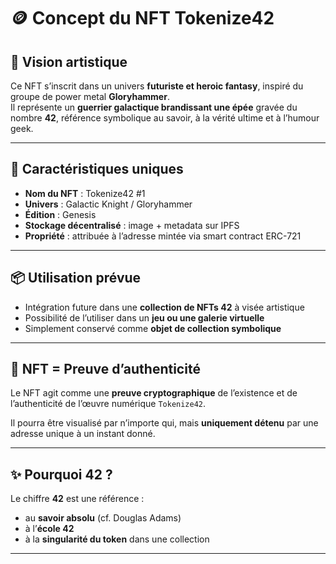 # 🪙 Concept du NFT Tokenize42

## 🎨 Vision artistique

Ce NFT s’inscrit dans un univers **futuriste et heroic fantasy**, inspiré du groupe de power metal **Gloryhammer**.  
Il représente un **guerrier galactique brandissant une épée** gravée du nombre **42**, référence symbolique au savoir, à la vérité ultime et à l’humour geek.

---

## 🧬 Caractéristiques uniques

- **Nom du NFT** : Tokenize42 #1
- **Univers** : Galactic Knight / Gloryhammer
- **Édition** : Genesis
- **Stockage décentralisé** : image + metadata sur IPFS
- **Propriété** : attribuée à l’adresse mintée via smart contract ERC-721

---

## 📦 Utilisation prévue

- Intégration future dans une **collection de NFTs 42** à visée artistique
- Possibilité de l’utiliser dans un **jeu ou une galerie virtuelle**
- Simplement conservé comme **objet de collection symbolique**

---

## 🔐 NFT = Preuve d’authenticité

Le NFT agit comme une **preuve cryptographique** de l’existence et de l’authenticité de l’œuvre numérique `Tokenize42`.

Il pourra être visualisé par n’importe qui, mais **uniquement détenu** par une adresse unique à un instant donné.

---

## ✨ Pourquoi 42 ?

Le chiffre **42** est une référence :
- au **savoir absolu** (cf. Douglas Adams)
- à l’**école 42**
- à la **singularité du token** dans une collection

---

